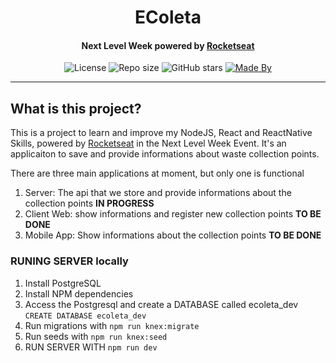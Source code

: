 <h1 align="center"> EColeta</h1>

<h4 align="center">Next Level Week powered by <a href="https://rocketseat.com.br/" target="_blank">Rocketseat</a></h4>

<p align="center">
  <img alt="License" src="https://img.shields.io/badge/license-mit-success">
  <img alt="Repo size" src="https://img.shields.io/github/repo-size/jorgedjr21/ecoleta">
  <img alt="GitHub stars" src="https://img.shields.io/github/stars/jorgedjr21/ecoleta?style=social">
  <a href="https://www.linkedin.com/in/jorgejd21/" target="_blank"><img alt="Made By" src="https://img.shields.io/badge/made_by-jorgedjr21-blue"></a>
</p>
<hr/>

<h2> What is this project? </h2>
This is a project to learn and improve my NodeJS, React and ReactNative Skills, powered by <a href="https://rocketseat.com.br/" target="_blank">Rocketseat</a></strong> in the Next Level Week Event. It's an applicaiton to save and provide informations about waste collection points.

There are three main applications at moment, but only one is functional
<ol>
  <li>Server: The api that we store and provide informations about the collection points <strong>IN PROGRESS</strong></li>
  <li>Client Web: show informations and register new collection points <strong>TO BE DONE</strong></li>
  <li>Mobile App: Show informations about the collection points <strong>TO BE DONE</strong></li>
</ol>

<h3>RUNING SERVER locally</h3>

<ol>
  <li>Install PostgreSQL</li>
  <li>Install NPM dependencies</li>
  <li>Access the Postgresql and create a DATABASE called ecoleta_dev <code>CREATE DATABASE ecoleta_dev</code></li>
  <li>Run migrations with <code>npm run knex:migrate</code></li>
  <li>Run seeds with <code>npm run knex:seed</code></li>
  <li>RUN SERVER WITH <code>npm run dev</code></li>
<ol>